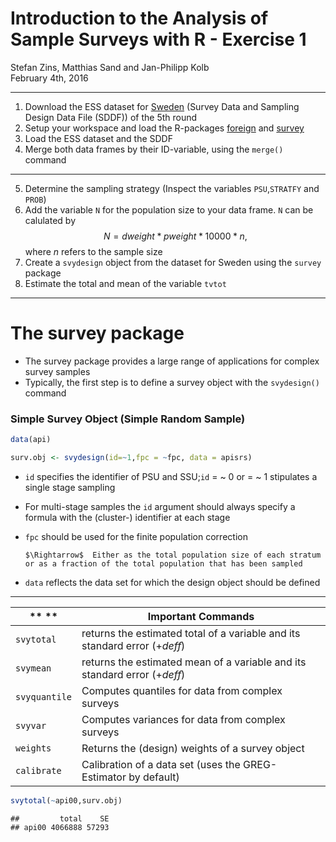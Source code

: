 #  Introduction to the Analysis of Sample Surveys with R - Exercise 1
Stefan Zins, Matthias Sand and Jan-Philipp Kolb  
February 4th, 2016  
*** 
1. Download the ESS dataset for [Sweden](http://www.europeansocialsurvey.org/data/country.html?c=sweden) (Survey Data and Sampling Design Data File (SDDF)) of the 5th round
2. Setup your workspace and load the R-packages [foreign](https://cran.r-project.org/web/packages/foreign/foreign.pdf) and [survey](https://cran.r-project.org/web/packages/survey/index.html)
3. Load the ESS dataset and the SDDF
4. Merge both data frames by their ID-variable, using the `merge()` command

***

5. Determine the sampling strategy (Inspect the variables `PSU`,`STRATFY` and `PROB`)
6. Add the variable `N` for the population size to your data frame. `N` can be calulated by
$$N= dweight* pweight *10000*n \text{,}$$
where $n$ refers to the sample size
7. Create a `svydesign` object from the dataset for Sweden using the `survey` package
8. Estimate the total and mean of the variable `tvtot`

*** 
# The survey package
- The survey package provides a large range of applications for complex survey samples
- Typically, the first step is to define a survey object with the `svydesign()` command



### Simple Survey Object (Simple Random Sample)


```r
data(api)

surv.obj <- svydesign(id=~1,fpc = ~fpc, data = apisrs)
```

- `id` specifies the identifier of PSU and SSU;`id` $=$ \~ 0 or $=$ \~ 1 stipulates a single stage sampling
- For multi-stage samples the `id` argument should always specify a formula with the (cluster-) identifier at each stage
- `fpc` should be used for the finite population correction

      $\Rightarrow$  Either as the total population size of each stratum or as a fraction of the total population that has been sampled  
- `data` reflects the data set for which the design object should be defined

***

 
** ** | **Important Commands**
-----------|-----------------------------------------------------------------------------
`svytotal` |  returns the estimated total of a variable  and its standard error ($+ deff$)
`svymean` |  returns the estimated mean of a variable and its standard error ($+ deff$)
`svyquantile` |  Computes quantiles for data from complex surveys
`svyvar` |  Computes variances  for data from complex surveys
`weights` |  Returns the (design) weights of a survey object
`calibrate` | Calibration of a data set (uses the GREG-Estimator by default)




```r
svytotal(~api00,surv.obj)
```

```
##         total    SE
## api00 4066888 57293
```



